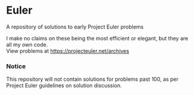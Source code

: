 # Euler
A repository of solutions to early Project Euler problems   

I make no claims on these being the most efficient or elegant, but they are all my own code.   
View problems at https://projecteuler.net/archives   

### Notice
This repository will not contain solutions for problems past 100, as per Project Euler guidelines on solution discussion.   

